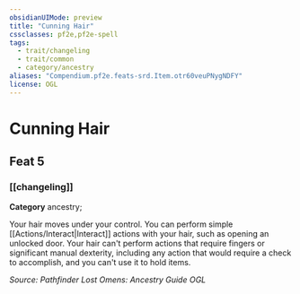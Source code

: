 ```yaml
---
obsidianUIMode: preview
title: "Cunning Hair"
cssclasses: pf2e,pf2e-spell
tags:
  - trait/changeling
  - trait/common
  - category/ancestry
aliases: "Compendium.pf2e.feats-srd.Item.otr60veuPNygNDFY"
license: OGL
---
```

# Cunning Hair
## Feat 5
### [[changeling]]

**Category** ancestry; 




Your hair moves under your control. You can perform simple [[Actions/Interact|Interact]] actions with your hair, such as opening an unlocked door. Your hair can't perform actions that require fingers or significant manual dexterity, including any action that would require a check to accomplish, and you can't use it to hold items.

*Source: Pathfinder Lost Omens: Ancestry Guide*
*OGL*
